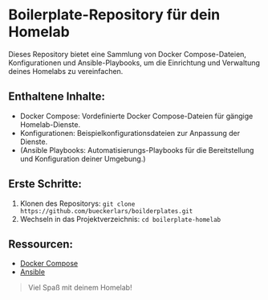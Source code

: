 # Boilerplate-Repository für dein Homelab

Dieses Repository bietet eine Sammlung von Docker Compose-Dateien, Konfigurationen und Ansible-Playbooks, um die Einrichtung und Verwaltung deines Homelabs zu vereinfachen.

## Enthaltene Inhalte:
- Docker Compose: Vordefinierte Docker Compose-Dateien für gängige Homelab-Dienste.
- Konfigurationen: Beispielkonfigurationsdateien zur Anpassung der Dienste.
- (Ansible Playbooks: Automatisierungs-Playbooks für die Bereitstellung und Konfiguration deiner Umgebung.)

## Erste Schritte:

1. Klonen des Repositorys: `git clone https://github.com/bueckerlars/boilderplates.git`
2. Wechseln in das Projektverzeichnis: `cd boilerplate-homelab`

## Ressourcen:

- [Docker Compose](https://docs.docker.com/compose/)
- [Ansible](https://www.redhat.com/en/technologies/management/ansible)

> Viel Spaß mit deinem Homelab!

